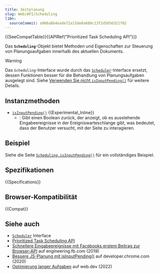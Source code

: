 ```yaml
---
title: Zeitplanung
slug: Web/API/Scheduling
l10n:
  sourceCommit: a966a8b4eade72a13de8a688c13f2d5056321f02
---
```


{{SeeCompatTable}}{{APIRef("Prioritized Task Scheduling API")}}

Das **`Scheduling`**-Objekt bietet Methoden und Eigenschaften zur Steuerung von Planungsaufgaben innerhalb des aktuellen Dokuments.

> [!WARNING]
> Das `Scheduling`-Interface wurde durch das [`Scheduler`](/de/docs/Web/API/Scheduler)-Interface ersetzt, dessen Funktionen besser für die Behandlung von Planungsaufgaben ausgelegt sind. Siehe [Verwenden Sie nicht `isInputPending()`](https://web.dev/articles/optimize-long-tasks#isinputpending) für weitere Details.

## Instanzmethoden

- [`isInputPending()`](/de/docs/Web/API/Scheduling/isInputPending) {{Experimental_Inline}}
  - : Gibt einen Boolean zurück, der anzeigt, ob es ausstehende Eingabeereignisse in der Ereigniswarteschlange gibt, was bedeutet, dass der Benutzer versucht, mit der Seite zu interagieren.

## Beispiel

Siehe die Seite [`Scheduling.isInputPending()`](/de/docs/Web/API/Scheduling/isInputPending) für ein vollständiges Beispiel.

## Spezifikationen

{{Specifications}}

## Browser-Kompatibilität

{{Compat}}

## Siehe auch

- [`Scheduler`](/de/docs/Web/API/Scheduler) Interface
- [Prioritized Task Scheduling API](/de/docs/Web/API/Prioritized_task_scheduling_api)
- [Schnellere Eingabeereignisse mit Facebooks erstem Beitrag zur Browser-API](https://engineering.fb.com/2019/04/22/developer-tools/isinputpending-api/) auf engineering.fb.com (2019)
- [Bessere JS-Planung mit isInputPending()](https://developer.chrome.com/docs/capabilities/web-apis/isinputpending) auf developer.chrome.com (2020)
- [Optimierung langer Aufgaben](https://web.dev/articles/optimize-long-tasks) auf web.dev (2022)
